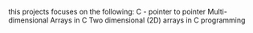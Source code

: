 this projects focuses on the following:
C - pointer to pointer
Multi-dimensional Arrays in C
Two dimensional (2D) arrays in C programming
